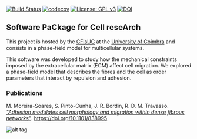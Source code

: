 [![Build Status](https://travis-ci.com/phydev/SPiCCAto.svg?branch=master)](https://travis-ci.com/phydev/SPiCCAto)
[![codecov](https://codecov.io/gh/phydev/SPiCCAto/branch/master/graph/badge.svg?token=RpWeuCwJzu)](https://codecov.io/gh/phydev/SPiCCAto)
[![License: GPL v3](https://img.shields.io/badge/License-GPLv3-blue.svg)](https://www.gnu.org/licenses/gpl-3.0)
[![DOI](https://zenodo.org/badge/DOI/10.5281/zenodo.3534284.svg)](https://doi.org/10.5281/zenodo.3534284)

## Software PaCkage for Cell reseArch

This project is hosted by the [CFisUC](http://cfisuc.fis.uc.pt/) at the [University of Coimbra](www.uc.pt) 
and consists in a phase-field model for multicellular systems.

This software was developed to study how the mechanical constraints imposed by the extracellular matrix (ECM) affect cell migration. We explored a phase-field model that describes the fibres and the cell as order parameters that interact by repulsion and adhesion. 


### Publications
M. Moreira-Soares, S. Pinto-Cunha, J. R. Bordin, R. D. M. Travasso. *["Adhesion modulates cell morphology and migration within dense fibrous networks"](https://www.biorxiv.org/content/10.1101/838995v1)*.  https://doi.org/10.1101/838995


![alt tag](https://raw.githubusercontent.com/phydev/SPiCCAto/master/docs/static_figs/cell_moving.gif)
